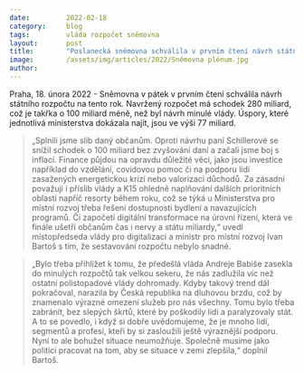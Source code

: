 ```yaml
---
date:         2022-02-18
category:     blog
tags:         vláda rozpočet sněmovna
layout:       post
title:        "Poslanecká sněmovna schválila v prvním čtení návrh státního rozpočtu"
image:        /assets/img/articles/2022/Sněmovna plénum.jpg
author:      
---
```


Praha, 18. února 2022 - Sněmovna v pátek v prvním čtení schválila návrh státního rozpočtu na tento rok. Navržený rozpočet má schodek 280 miliard, což je takřka o 100 miliard méně, než byl návrh minulé vlády. Úspory, které jednotlivá ministerstva dokázala najít, jsou ve výši 77 miliard.

> „Splnili jsme slib daný občanům. Oproti návrhu paní Schillerové se snížil schodek o 100 miliard bez zvyšování daní a začali jsme boj s inflací. Finance půjdou na opravdu důležité věci, jako jsou investice například do vzdělání, covidovou pomoc či na podporu lidí zasažených energetickou krizí nebo valorizaci důchodů. Za zásadní považuji i příslib vlády a K15 ohledně naplňování dalších prioritních oblastí napříč resorty během roku, což se týká u Ministerstva pro místní rozvoj třeba řešení dostupnosti bydlení a navazujících programů. Či započetí digitální transformace na úrovni řízení, která ve finále ušetří občanům čas i nervy a státu miliardy,“ uvedl místopředseda vlády pro digitalizaci a ministr pro místní rozvoj Ivan Bartoš s tím, že sestavování rozpočtu nebylo snadné.

> „Bylo třeba přihlížet k tomu, že předešlá vláda Andreje Babiše zasekla do minulých rozpočtů tak velkou sekeru, že nás zadlužila víc než ostatní polistopadové vlády dohromady. Kdyby takový trend dál pokračoval, narazila by Česká republika na dluhovou brzdu, což by znamenalo výrazné omezení služeb pro nás všechny. Tomu bylo třeba zabránit, bez slepých škrtů, které by poškodily lidi a paralyzovaly stát. A to se povedlo, i když si dobře uvědomujeme, že je mnoho lidí, segmentů a profesí, kteří by si zasloužili ještě výraznější podporu. Nyní to ale bohužel situace neumožňuje. Společně musíme jako politici pracovat na tom, aby se situace v zemi zlepšila,“ doplnil  Bartoš.
